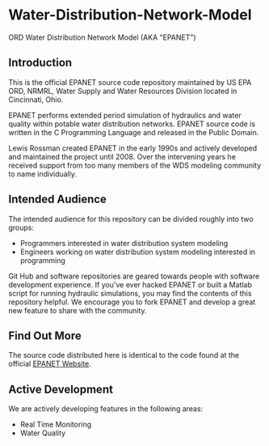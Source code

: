 Water-Distribution-Network-Model
================================

ORD Water Distribution Network Model (AKA "EPANET")

Introduction
------------
This is the official EPANET source code repository maintained by US EPA ORD, NRMRL, Water Supply and Water Resources Division located in Cincinnati, Ohio.

EPANET performs extended period simulation of hydraulics and water quality within potable water distribution networks. EPANET source code is written in the C Programming Language and released in the Public Domain.

Lewis Rossman created EPANET in the early 1990s and actively developed and maintained the project until 2008. Over the intervening years he received support from too many members of the WDS modeling community to name individually. 
 
Intended Audience
-----------------
The intended audience for this repository can be divided roughly into two groups:
 
 - Programmers interested in water distribution system modeling
 - Engineers working on water distribution system modeling interested in programming
 
Git Hub and software repositories are geared towards people with software development experience. If you've ever hacked EPANET or built a Matlab script for running hydraulic simulations, you may find the contents of this repository helpful. We encourage you to fork EPANET and develop a great new feature to share with the community. 

Find Out More
-------------
The source code distributed here is identical to the code found at the official [EPANET Website](http://www.epa.gov/nrmrl/wswrd/dw/epanet.html). 

Active Development
------------------
We are actively developing features in the following areas:
 - Real Time Monitoring
 - Water Quality 
